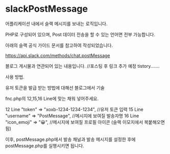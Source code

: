 # slackPostMessage

어플리케이션 내에서 슬랙 메시지를 보내는 로직입니다.

PHP로 구성되어 있으며, Post 데이터 전송을 할 수 있는 언어면 전부 가능합니다.

아래의 슬랙 공식 가이드 문서를 참고하여 작성되었습니다. 

https://api.slack.com/methods/chat.postMessage


블로그 게시물과 연관되어 있는 내용입니다.
//포스팅 후 링크 추가 예정
tistory.......


사용 방법.

유저 토큰을 발급 받는 방법에 대해선 블로그에서 기술

fnc.php의 12,15,16 Line에 맞는 채워 넣어주세요.

12 Line  "token" => "xoxb-1234-1234-1234", //유저 토큰 입력
15 Line  "username" => "PostMessage", //메시지에 보여질 발송자명
16 Line  "icon_emoji" => ":grinning:", //메시지에 보여질 프로필 아이콘 (슬랙 이모지에서 복붙해오면 됨)

이후, postMessage.php에서 발송 채널과 발송 메시지를 설정한 후에 
postMessage.php를 실행시키면 됩니다.

